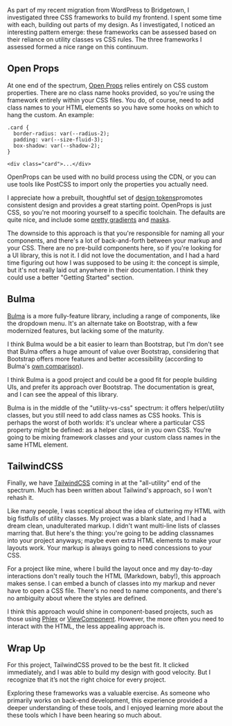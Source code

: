 As part of my recent migration from WordPress to Bridgetown, I investigated three CSS frameworks to build my frontend. I spent some time with each, building out parts of my design. As I investigated, I noticed an interesting pattern emerge: these frameworks can be assessed based on their reliance on utility classes vs CSS rules. The three frameworks I assessed formed a nice range on this continuum.
## Open Props
At one end of the spectrum, [Open Props](https://open-props.style/) relies entirely on CSS custom properties. There are no class name hooks provided, so you're using the framework entirely within your CSS files. You do, of course, need to add class names to your HTML elements so you have some hooks on which to hang the custom. An example:

```
.card {
  border-radius: var(--radius-2);
  padding: var(--size-fluid-3);
  box-shadow: var(--shadow-2);
}

<div class="card">...</div>
```

OpenProps can be used with no build process using the CDN, or you can use tools like PostCSS to import only the properties you actually need.

I appreciate how a prebuilt, thoughtful set of [design tokens](https://www.contentful.com/blog/design-token-system/)promotes consistent design and provides a great starting point. OpenProps is just CSS, so you're not mooring yourself to a specific toolchain. The defaults are quite nice, and include some [pretty gradients](https://www.contentful.com/blog/design-token-system/) and [masks](https://open-props.style/#masks).

The downside to this approach is that you're responsible for naming all your components, and there's a lot of back-and-forth between your markup and your CSS. There are no pre-build components here, so if you're looking for a UI library, this is not it. I did not love the documentation, and I had a hard time figuring out how I was supposed to be using it: the concept is simple, but it's not really laid out anywhere in their documentation. I think they could use a better "Getting Started" section.
## Bulma
[Bulma](https://bulma.io/) is a more fully-feature library, including a range of components, like the dropdown menu. It's an alternate take on Bootstrap, with a few modernized features, but lacking some of the maturity.

I think Bulma would be a bit easier to learn than Bootstrap, but I'm don't see that Bulma offers a huge amount of value over Bootstrap, considering that Bootstrap offers more features and better accessibility (according to Bulma's [own comparison](https://bulma.io/alternative-to-bootstrap/)).

I think Bulma is a good project and could be a good fit for people building UIs, and prefer its approach over Bootstrap. The documentation is great, and I can see the appeal of this library.

Bulma is in the middle of the "utility-vs-css" spectrum: it offers helper/utility classes, but you still need to add class names as CSS hooks. This is perhaps the worst of both worlds: it's unclear where a particular CSS property might be defined: as a helper class, or in you own CSS. You're going to be mixing framework classes and your custom class names in the same HTML element.

## TailwindCSS
Finally, we have [TailwindCSS](https://tailwindcss.com/) coming in at the "all-utility" end of the spectrum. Much has been written about Tailwind's approach, so I won't rehash it.

Like many people, I was sceptical about the idea of cluttering my HTML with big fistfulls of utility classes. My project was a blank slate, and I had a dream clean, unadulterated markup. I didn't want multi-line lists of classes marring that. But here's the thing: you're going to be adding classnames into your project anyways; maybe even extra HTML elements to make your layouts work. Your markup is always going to need concessions to your CSS.

For a project like mine, where I build the layout once and my day-to-day interactions don't really touch the HTML (Markdown, baby!), this approach makes sense. I can embed a bunch of classes into my markup and never have to open a CSS file. There's no need to name components, and there's no ambiguity about where the styles are defined.

I think this approach would shine in component-based projects, such as those using [Phlex](https://www.phlex.fun/) or [ViewComponent](https://viewcomponent.org/). However, the more often you need to interact with the HTML, the less appealing approach is.

## Wrap Up
For this project, TailwindCSS proved to be the best fit. It clicked immediately, and I was able to build my design with good velocity. But I recognize that it’s not the right choice for every project.

Exploring these frameworks was a valuable exercise. As someone who primarily works on back-end development, this experience provided a deeper understanding of these tools, and I enjoyed learning more about the these tools which I have been hearing so much about.

